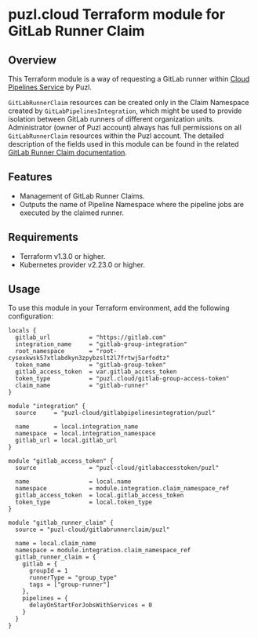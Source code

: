 # puzl.cloud Terraform module for GitLab Runner Claim

## Overview

This Terraform module is a way of requesting a GitLab runner within [Cloud Pipelines Service](https://gitlab-pipelines.puzl.cloud) by Puzl. 

`GitLabRunnerClaim` resources can be created only in the Claim Namespace created by `GitLabPipelinesIntegration`, which might be used to provide isolation between GitLab runners of different organization units. Administrator (owner of Puzl account) always has full permissions on all `GitLabRunnerClaim` resources within the Puzl account. The detailed description of the fields used in this module can be found in the related [GitLab Runner Claim documentation](https://gitlab-pipelines.puzl.cloud/docs/api/custom-puzl-resources/gitlab-runner-claim/).

## Features

- Management of GitLab Runner Claims.
- Outputs the name of Pipeline Namespace where the pipeline jobs are executed by the claimed runner.

## Requirements

- Terraform v1.3.0 or higher.
- Kubernetes provider v2.23.0 or higher.

## Usage

To use this module in your Terraform environment, add the following configuration:

```hcl
locals {
  gitlab_url           = "https://gitlab.com"
  integration_name     = "gitlab-group-integration"
  root_namespace       = "root-cysexkwsk57xtlabdkyn3zpybzslt2l7frtwj5arfodtz"
  token_name           = "gitlab-group-token"
  gitlab_access_token  = var.gitlab_access_token
  token_type           = "puzl.cloud/gitlab-group-access-token"
  claim_name           = "gitlab-runner"
}

module "integration" {
  source     = "puzl-cloud/gitlabpipelinesintegration/puzl"
  
  name       = local.integration_name
  namespace  = local.integration_namespace
  gitlab_url = local.gitlab_url
}

module "gitlab_access_token" {
  source               = "puzl-cloud/gitlabaccesstoken/puzl"

  name                 = local.name
  namespace            = module.integration.claim_namespace_ref
  gitlab_access_token  = local.gitlab_access_token
  token_type           = local.token_type
}

module "gitlab_runner_claim" {
  source = "puzl-cloud/gitlabrunnerclaim/puzl"
  
  name = local.claim_name
  namespace = module.integration.claim_namespace_ref
  gitlab_runner_claim = {
    gitlab = {
      groupId = 1
      runnerType = "group_type"
      tags = ["group-runner"]
    },
    pipelines = {
      delayOnStartForJobsWithServices = 0
    }
  }
}
```
